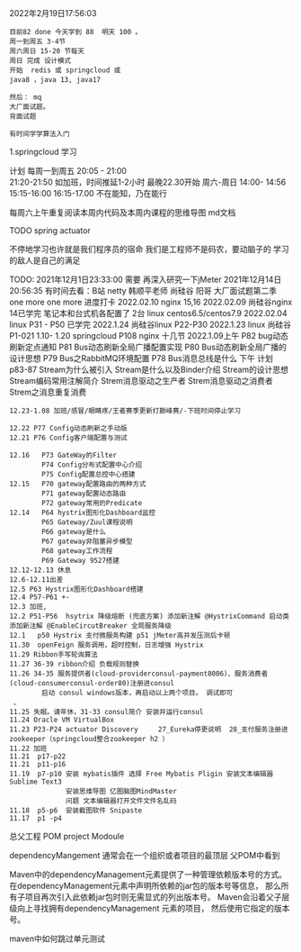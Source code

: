2022年2月19日17:56:03

    目前82 done 今天学到 88  明天 100 。
    周一到周五 3-4节
    周六周日 15-20 节每天
    周日 完成 设计模式
    开始  redis 或 springcloud 或
    java8 ，java 13, java17
    
    然后： mq
    大厂面试题。
    背面试题
    
    有时间学学算法入门


1.springcloud 学习  

计划  每周一到周五  20:05 - 21:00   
                  21:20-21:50
                  如加班，时间推延1-2小时 最晚22.30开始
      周六-周日
      14:00- 14:56
      15:15-16:00
      16:15-17.00
   不在能知，乃在能行
   
   每周六上午重复阅读本周内代码及本周内课程的思维导图 md文档
   
   TODO spring actuator
    
   不停地学习也许就是我们程序员的宿命
   我们是工程师不是码农，要动脑子的
   学习的敌人是自己的满足

   TODO:
   2021年12月1日23:33:00   需要 再深入研究一下jMeter
   2021年12月14日20:56:35  有时间去看：B站 netty 韩顺平老师 尚硅谷
                           阳哥 大厂面试题第二季
                           one more one more
进度打卡
    2022.02.10 nginx 15,16
    2022.02.09 尚硅谷nginx 14已学完  笔记本和台式机各配置了 2台 linux centos6.5/centos7.9
    2022.02.04 linux P31 - P50 已学完 
    2022.1.24  尚硅谷linux P22-P30
    2022.1.23   linux 尚硅谷 P1-021
    1.10- 1.20  springcloud P108   nginx 十几节
    2022.1.09上午   P82 bug动态刷新定点通知
                P81 Bus动态刷新全局广播配置实现
                P80 Bus动态刷新全局广播的设计思想
                P79 Bus之RabbitMQ环境配置
                P78 Bus消息总线是什么
    下午 计划 p83-87
    Stream为什么被引入
    Stream是什么以及Binder介绍
    Stream的设计思想
    Stream编码常用注解简介
    Strem消息驱动之生产者
    Strem消息驱动之消费者
    Strem之消息重复消费
    
    12.23-1.08 加班/感冒/眼睛疼/王者赛季更新打巅峰赛/-下班时间停止学习
    
    12.22 P77 Config动态刷新之手动版
    12.21 P76 Config客户端配置与测试
    
    12.16   P73 GateWay的Filter
            P74 Config分布式配置中心介绍
            P75 Config配置总控中心搭建
    12.15   P70 gateway配置路由的两种方式
            P71 gateway配置动态路由
            P72 gateway常用的Predicate
    12.14   P64 hystrix图形化Dashboard监控 
            P65 Gateway/Zuul课程说明  
            P66 gateway是什么 
            P67 gateway非阻塞异步模型
            P68 gateway工作流程
            P69 Gateway 9527搭建
    12.12-12.13 休息
    12.6-12.11出差
    12.5 P63 Hystrix图形化Dashboard搭建
    12.4 P57-P61 +-
    12.3 加班,
    12.2 P51-P56  hsytrix 降级熔断 (兜底方案) 添加新注解 @HystrixCommand 启动类添加新注解 @EnableCircutBreaker 全局服务降级
    12.1   p50 Hystrix 支付微服务构建 p51 jMeter高并发压测后卡顿
    11.30  openFeign 服务调用，超时控制，日志增强 Hystrix
    11.29 Ribbon手写轮询算法
    11.27 36-39 ribbon介绍 负载规则替换
    11.26 34-35 服务提供者(cloud-providerconsul-payment8006)、服务消费者(cloud-consumerconsul-order80)注册进consul
            启动 consul windows版本，再启动以上两个项目。 调试即可
     、
    11.25 失眠。请年休，31-33 consul简介 安装并运行consul
    11.24 Oracle VM VirtualBox 
    11.23 P23-P24 actuator Discovery     27_Eureka停更说明  28_支付服务注册进zookeeper（springcloud整合zookeeper h2 ）
    11.22 加班
    11.21  p17-p22
    11.21  p11-p16
    11.19  p7-p10 安装 mybatis插件 选择 Free Mybatis Pligin 安装文本编辑器Sublime Text3
                  安装思维导图 亿图脑图MindMaster
                  问题 文本编辑器打开文件文件名乱码
    11.18  p5-p6  安装截图软件 Snipaste
    11.17  p1 -p4            

总父工程
POM
 project
   Modoule

dependencyMangement  通常会在一个组织或者项目的最顶层 父POM中看到

Maven中的dependencyManagement元素提供了一种管理依赖版本号的方式。
在dependencyManagement元素中声明所依赖的jar包的版本号等信息，
那么所有子项目再次引入此依赖jar包时则无需显式的列出版本号。
Maven会沿着父子层级向上寻找拥有dependencyManagement 元素的项目，
然后使用它指定的版本号。

maven中如何跳过单元测试
